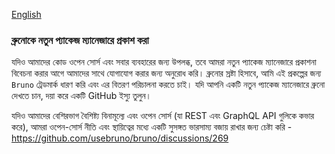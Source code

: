 [English](../../publishing.md)

### ব্রুনোকে নতুন প্যাকেজ ম্যানেজারে প্রকাশ করা

যদিও আমাদের কোড ওপেন সোর্স এবং সবার ব্যবহারের জন্য উপলব্ধ, তবে আমরা নতুন প্যাকেজ ম্যানেজারে প্রকাশনা বিবেচনা করার আগে আমাদের সাথে যোগাযোগ করার জন্য অনুরোধ করি। ব্রুনোর স্রষ্টা হিসাবে, আমি এই প্রকল্পের জন্য `Bruno` ট্রেডমার্ক ধারণ করি এবং এর বিতরণ পরিচালনা করতে চাই। যদি আপনি একটি নতুন প্যাকেজ ম্যানেজারে ব্রুনো দেখতে চান, দয়া করে একটি GitHub ইস্যু তুলুন।

যদিও আমাদের বেশিরভাগ বৈশিষ্ট্য বিনামূল্যে এবং ওপেন সোর্স (যা REST এবং GraphQL API গুলিকে কভার করে), আমরা ওপেন-সোর্স নীতি এবং স্থায়িত্বের মধ্যে একটি সুসঙ্গত ভারসাম্য বজায় রাখার জন্য চেষ্টা করি - https://github.com/usebruno/bruno/discussions/269
